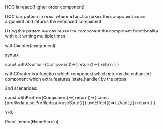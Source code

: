 

HOC in react:(Higher order component)


HOC is a pattern in react where a function takes the component as an argument and returns the enhnaced component


Using this pattern we can reuse the component the component functionality with out writing multiple times


withCounter(component)


syntax:

const withCounter=(Component)=>{
    return()=>{
        return<Component state={0} handler={increment}>
    }
}

withCOunter is a function which component which returns the enhanced component which extra features (state,handler)by the props






2nd scenarioes:

const withProfile=(Component)=>{
    return()=>{
        const [profiledata,setProfiledata]=useState({})
        useEffect(()=>{
            //api
        },[])
        return <Component profile={profileData}>
    }
}

3rd:


React.memo(HomeScrren)